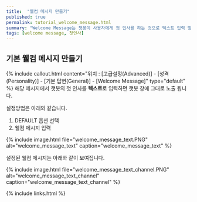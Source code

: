 ```yaml
---
title:  "웰컴 메시지 만들기"
published: true
permalink: tutorial_welcome_message.html
summary: "Welcome Message는 챗봇이 사용자에게 첫 인사를 하는 것으로 텍스트 입력 방식과 chatflow 호출 방식 두 가지로 구현할 수 있습니다."
tags: [welcome message, 첫인사]
---
```


## 기본 웰컴 메시지 만들기

 {% include callout.html content="위치 : [고급설정(Advanced)] - [성격(Personality)] - [기본 답변(General)] - [Welcome Message]" type="default" %}
해당 메시지에서 챗봇의 첫 인사를 **텍스트**로 입력하면 챗봇 창에 그대로 노출 됩니다.<br/>

설정방법은 아래와 같습니다.<br/>
 1. DEFAULT 옵션 선택
 2. 웰컴 메시지 입력

 {% include image.html file="welcome_message_text.PNG" alt="welcome_message_text" caption="welcome_message_text" %}

설정된 웰컴 메시지는 아래와 같이 보여집니다.<br/>

 {% include image.html file="welcome_message_text_channel.PNG" alt="welcome_message_text_channel" caption="welcome_message_text_channel" %}
 
{% include links.html %}
